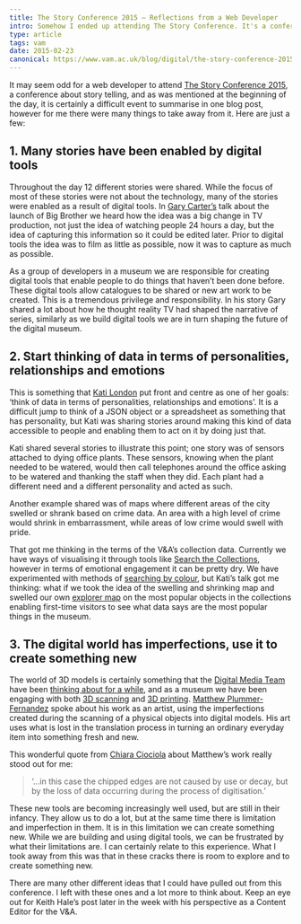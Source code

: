 ```yaml
---
title: The Story Conference 2015 – Reflections from a Web Developer
intro: Somehow I ended up attending The Story Conference. It's a conference about story telling…
type: article
tags: vam
date: 2015-02-23
canonical: https://www.vam.ac.uk/blog/digital/the-story-conference-2015-reflections-from-a-web-developer
---
```


It may seem odd for a web developer to attend [The Story Conference 2015](http://thestory.org.uk/), a conference about story telling, and as was mentioned at the beginning of the day, it is certainly a difficult event to summarise in one blog post, however for me there were many things to take away from it. Here are just a few:

## 1. Many stories have been enabled by digital tools

Throughout the day 12 different stories were shared. While the focus of most of these stories were not about the technology, many of the stories were enabled as a result of digital tools. In [Gary Carter’s](http://www.shinegroup.tv/people/gary-carter) talk about the launch of Big Brother we heard how the idea was a big change in TV production, not just the idea of watching people 24 hours a day, but the idea of capturing this information so it could be edited later. Prior to digital tools the idea was to film as little as possible, now it was to capture as much as possible.

As a group of developers in a museum we are responsible for creating digital tools that enable people to do things that haven’t been done before. These digital tools allow catalogues to be shared or new art work to be created. This is a tremendous privilege and responsibility. In his story Gary shared a lot about how he thought reality TV had shaped the narrative of series, similarly as we build digital tools we are in turn shaping the future of the digital museum.

## 2. Start thinking of data in terms of personalities, relationships and emotions

This is something that [Kati London](http://www.katilondon.com/) put front and centre as one of her goals: ‘think of data in terms of personalities, relationships and emotions’. It is a difficult jump to think of a JSON object or a spreadsheet as something that has personality, but Kati was sharing stories around making this kind of data accessible to people and enabling them to act on it by doing just that.

Kati shared several stories to illustrate this point; one story was of sensors attached to dying office plants. These sensors, knowing when the plant needed to be watered, would then call telephones around the office asking to be watered and thanking the staff when they did. Each plant had a different need and a different personality and acted as such.

Another example shared was of maps where different areas of the city swelled or shrank based on crime data. An area with a high level of crime would shrink in embarrassment, while areas of low crime would swell with pride.

That got me thinking in the terms of the V&A’s collection data. Currently we have ways of visualising it through tools like [Search the Collections](http://collections.vam.ac.uk/), however in terms of emotional engagement it can be pretty dry. We have experimented with methods of [searching by colour](http://collections.vam.ac.uk/information/information_fabricvisualiser), but Kati’s talk got me thinking: what if we took the idea of the swelling and shrinking map and swelled our own [explorer map](http://www.vam.ac.uk/digital/map/) on the most popular objects in the collections enabling first-time visitors to see what data says are the most popular things in the museum.

## 3. The digital world has imperfections, use it to create something new

The world of 3D models is certainly something that the [Digital Media Team](https://www.vam.ac.uk/blog/section/digital-media) have been [thinking about for a while](https://www.vam.ac.uk/blog/digital-media/blogdigital-media-va3d-ideas-workshops-museums-and-web-2013), and as a museum we have been engaging with both [3D scanning](https://www.vam.ac.uk/blog/author/the-t-shirt-issue) and [3D printing](https://www.vam.ac.uk/blog/network/whats-future-3d-printing). [Matthew Plummer-Fernandez](http://www.plummerfernandez.com/) spoke about his work as an artist, using the imperfections created during the scanning of a physical objects into digital models. His art uses what is lost in the translation process in turning an ordinary everyday item into something fresh and new.

This wonderful quote from [Chiara Ciociola](http://neural.it/2011/10/glitch-reality-ii-digital-tangible-interpretations/) about Matthew’s work really stood out for me:

> ‘…in this case the chipped edges are not caused by use or decay, but by the loss of data occurring during the process of digitisation.’

These new tools are becoming increasingly well used, but are still in their infancy. They allow us to do a lot, but at the same time there is limitation and imperfection in them. It is in this limitation we can create something new. While we are building and using digital tools, we can be frustrated by what their limitations are. I can certainly relate to this experience. What I took away from this was that in these cracks there is room to explore and to create something new.

There are many other different ideas that I could have pulled out from this conference. I left with these ones and a lot more to think about. Keep an eye out for Keith Hale’s post later in the week with his perspective as a Content Editor for the V&A.
